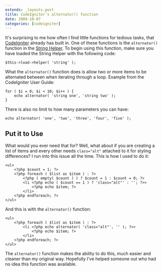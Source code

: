 ```yaml
---
extends: _layouts.post
title: CodeIgniter’s alternator() function
date: 2009-10-07
categories: [codeigniter]
---
```

It's surprising to me how often I find little functions for tedious tasks, that [CodeIgniter](http://codeigniter.com) already has built in. One of these functions is the `alternator()` function in the [String Helper](http://codeigniter.com/user_guide/helpers/string_helper.html). To begin using this function, make sure you have loaded the String Helper with the following code:

```
$this->load->helper( 'string' );
```

What the `alternator()` function does is allow two or more items to be alternated between when iterating through a loop. Example from the CodeIgniter User Guide:

```
for ( $i = 0; $i < 10; $i++ ) {
    echo alternator( 'string one', 'string two' );
}
```

There is also no limit to how many parameters you can have:

```
echo alternator( 'one', 'two', 'three', 'four', 'five' );
```

## Put it to Use

What would you ever need that for? Well, what about if you are creating a list of items and every other needs `class="alt"` attached to it for styling differences? I run into this issue all the time. This is how I used to do it:

```
<ul>
    <?php $count = 1; ?>
    <?php foreach ( $list as $item ) : ?>
        <?php ( empty( $count ) ) ? $count = 1 : $count = 0; ?>
        <li <?php echo ( $count == 1 ) ? 'class="alt"' : ''; ?>>
            <?php echo $item; ?>
        </li>
    <?php endforeach; ?>
</ul>
```

And this is with the `alternator()` function:

```
<ul>
    <?php foreach ( $list as $item ) : ?>
        <li <?php echo alternator( 'class="alt"', '' ); ?>>
            <?php echo $item; ?>
        </li>
    <?php endforeach; ?>
</ul>
```

The `alternator()` function makes the ability to do this, much easier and cleaner than my original way. Hopefully I've helped someone out who had no idea this function was available.